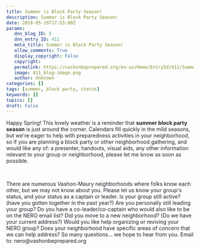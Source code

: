 ```yaml
---
title: Summer is Block Party Season!
description: Summer is Block Party Season!
date: 2018-05-16T17:53:00Z
params:
   dnn_blog_ID: 5
   dnn_entry_ID: 411
   meta_title: Summer is Block Party Season!
   allow_comments: True
   display_copyright: False
   copyright: 
   permalink: https://vashonbeprepared.org/en-us/Home/EntryId/411/Summer-is-Block-Party-Season
   image: 411_blog-image.png
   author: Unknown
categories: []
tags: [summer, block party, status]
keywords: []
topics: []
draft: False
---
```


<div style="color: #222222;">Happy Spring! This lovely weather is a reminder that&nbsp;<strong>summer block party season</strong>&nbsp;is just around the corner. Calendars fill quickly in the mild seasons, but we're eager to help with preparedness activities in your neighborhood, so if you are planning a block party or other neighborhood gathering, and would like any of: a presenter, handouts, visual aids, any other information relevant to your group or neighborhood, please let me know as soon as possible.&nbsp;</div>
<p style="color: #222222;"><span style="color: #1d2129;"><br />
</span></p>
<p style="color: #222222;"><span style="color: #1d2129;">There are numerous Vashon-Maury neighborhoods where folks know each other, but we may not know about you. Please let us know your group's status, and your status as a captain or leader. Is your group still active? (have you gotten together in the past year?) Are you personally still leading your group? Do you have a co-leader/co-captain who would also like to be on the NERO email list? Did you move to a new neighborhood? (Do we have your current address?) Would you like help organizing or reviving your NERO group? Does your neighborhood have specific areas of concern that we can help address? So many questions... we hope to hear from you. Email to: nero@vashonbeprepared.org</span></p>
<div style="color: #222222;"><br />
</div>
